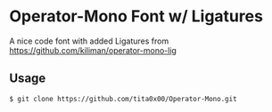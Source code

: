 
# Operator-Mono Font w/ Ligatures

A nice code font with added Ligatures from https://github.com/kiliman/operator-mono-lig

## Usage

```sh
$ git clone https://github.com/tita0x00/Operator-Mono.git
```




